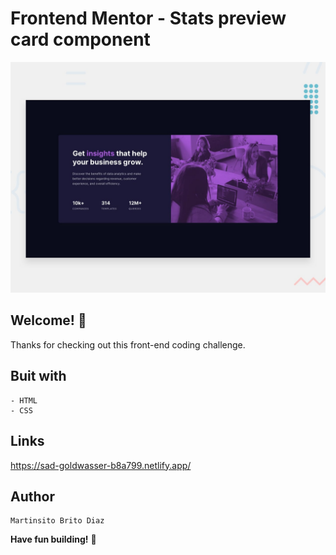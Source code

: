 # Frontend Mentor - Stats preview card component

![Design preview for the Stats preview card component coding challenge](./design/desktop-preview.jpg)

## Welcome! 👋

Thanks for checking out this front-end coding challenge.

## Buit with
    - HTML
    - CSS

## Links

https://sad-goldwasser-b8a799.netlify.app/

## Author

    Martinsito Brito Diaz

**Have fun building!** 🚀
